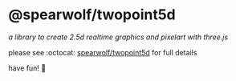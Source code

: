 # @spearwolf/twopoint5d

_a library to create 2.5d realtime graphics and pixelart with three.js_

please see :octocat: [spearwolf/twopoint5d](https://github.com/spearwolf/twopoint5d) for full details

have fun! :rocket:

